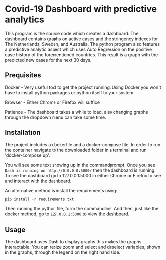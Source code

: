 # Covid-19 Dashboard with predictive analytics
This program is the source code which creates a dashboard. The dashboard contains graphs on active cases and the stringency indexes for The Netherlands, Sweden, and Australia. The python program also features a predictive analytic aspect which uses Auto Regression on the positive case history of the forementioned countries. This result is a graph with the predicted new cases for the next 30 days.

## Prequisites

Docker - Very useful tool to get the project running. Using Docker you won't have to install python packages or python itself to your system.

Browser - Either Chrome or Firefox will suffice

Patience - The dashboard takes a while to load, also changing graphs through the dropdown menu can take some time.

## Installation
The project includes a dockerfile and a docker-compose file. In order to run the container navigate to the downloaded folder in a terminal and run 'docker-compose up'.

You will see some text showing up in the commandprompt. Once you see ```Dash is running on http://0.0.0.0:5000/``` then the dashboard is running. To see the dashboard go to 127.0.0.1:5000 in either Chrome or Firefox to see and interact with the dashboard.

An alternative method is install the requirements using:
```python
pip install -r requirements.txt
```
Then running the python file, form the commandline. And then, just like the docker method, go to ```127.0.0.1:5000``` to view the dashboard.
## Usage
The dashboard uses Dash to display graphs this makes the graphs interactable. You can resize zoom and select and deselect variables, shown in the graphs, through the legend on the right hand side. 
